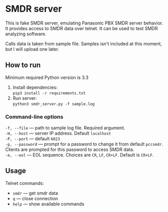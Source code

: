 # SMDR server

This is fake SMDR server, emulating Panasonic PBX SMDR server behavior. It
provides access to SMDR data over telnet. It can be used to test SMDR
analyzing software.

Calls data is taken from sample file. Samples isn't included at this moment,
but I will upload one later.

## How to run

Minimum required Python version is 3.3

1. Install dependencies:  
`pip3 install -r requirements.txt`
2. Run server:  
`python3 smdr_server.py -f sample.log`

### Command-line options

`-f, --file` — path to sample log file. Required argument.  
`-H, --host` — server IP address. Default `localhost`  
`-P, --port` — default `6023`  
`-p, --password` — prompt for a password to change it
from default `pccsmdr`. Clients are prompted for this password
to access SMDR data.  
`-e, --eol` — EOL sequence. Choices are `CR`, `LF`, `CR+LF`.
Default is `CR+LF`.

## Usage

Telnet commands:

- `smdr` — get smdr data
- `q` — close connection
- `help` — show available commands
